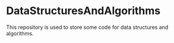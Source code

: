 # DataStructuresAndAlgorithms
This repository is used to store some code for data structures and algorithms.
